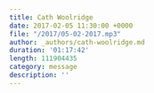 ```yaml
---
title: Cath Woolridge
date: 2017-02-05 11:30:00 +0000
file: "/2017/05-02-2017.mp3"
author: _authors/cath-woolridge.md
duration: '01:17:42'
length: 111904435
category: message
description: ''
---
```


